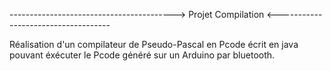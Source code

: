 -----------------------------------------> Projet Compilation <------------------------------------

Réalisation d'un compilateur de Pseudo-Pascal en Pcode écrit en java pouvant éxécuter le Pcode généré
sur un Arduino par bluetooth.
